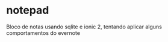 # notepad
Bloco de notas usando sqlite e ionic 2, tentando aplicar alguns comportamentos do evernote
